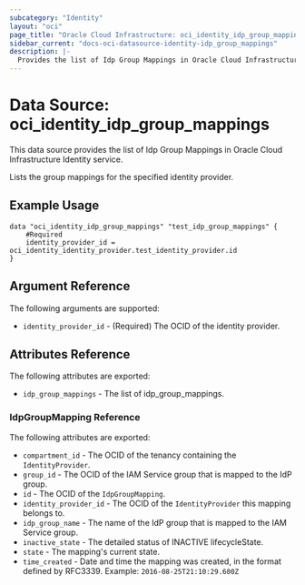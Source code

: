 ```yaml
---
subcategory: "Identity"
layout: "oci"
page_title: "Oracle Cloud Infrastructure: oci_identity_idp_group_mappings"
sidebar_current: "docs-oci-datasource-identity-idp_group_mappings"
description: |-
  Provides the list of Idp Group Mappings in Oracle Cloud Infrastructure Identity service
---
```


# Data Source: oci_identity_idp_group_mappings
This data source provides the list of Idp Group Mappings in Oracle Cloud Infrastructure Identity service.

Lists the group mappings for the specified identity provider.


## Example Usage

```hcl
data "oci_identity_idp_group_mappings" "test_idp_group_mappings" {
	#Required
	identity_provider_id = oci_identity_identity_provider.test_identity_provider.id
}
```

## Argument Reference

The following arguments are supported:

* `identity_provider_id` - (Required) The OCID of the identity provider.


## Attributes Reference

The following attributes are exported:

* `idp_group_mappings` - The list of idp_group_mappings.

### IdpGroupMapping Reference

The following attributes are exported:

* `compartment_id` - The OCID of the tenancy containing the `IdentityProvider`.
* `group_id` - The OCID of the IAM Service group that is mapped to the IdP group.
* `id` - The OCID of the `IdpGroupMapping`.
* `identity_provider_id` - The OCID of the `IdentityProvider` this mapping belongs to.
* `idp_group_name` - The name of the IdP group that is mapped to the IAM Service group.
* `inactive_state` - The detailed status of INACTIVE lifecycleState.
* `state` - The mapping's current state.
* `time_created` - Date and time the mapping was created, in the format defined by RFC3339.  Example: `2016-08-25T21:10:29.600Z` 

